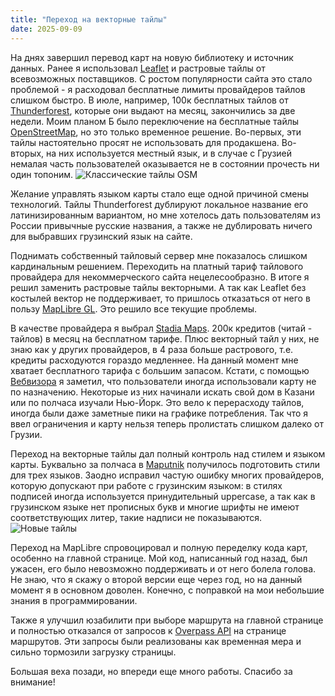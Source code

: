 ```yaml
---
title: "Переход на векторные тайлы"
date: 2025-09-09
---
```

На днях завершил перевод карт на новую библиотеку и источник данных. Ранее я использовал [Leaflet](https://leafletjs.com/) и растровые тайлы от всевозможных поставщиков. С ростом популярности сайта это стало проблемой - я расходовал бесплатные лимиты провайдеров тайлов слишком быстро. В июле, например, 100к бесплатных тайлов от [Thunderforest](https://www.thunderforest.com/), которые они выдают на месяц, закончились за две недели. Моим планом Б было переключение на бесплатные тайлы [OpenStreetMap](https://www.openstreetmap.org/), но это только временное решение. Во-первых, эти тайлы настоятельно просят не использовать для продакшена. Во-вторых, на них используется местный язык, и в случае с Грузией немалая часть пользователей оказывается не в состоянии прочесть ни один топоним.
![Классические тайлы OSM](/images/07-blog-3.png "Классические тайлы OSM")

Желание управлять языком карты стало еще одной причиной смены технологий. Тайлы Thunderforest дублируют локальное название его латинизированным вариантом, но мне хотелось дать пользователям из России привычные русские названия, а также не дублировать ничего для выбравших грузинский язык на сайте.

Поднимать собственный тайловый сервер мне показалось слишком кардинальным решением. Переходить на платный тариф тайлового провайдера для некоммерческого сайта нецелесообразно. В итоге я решил заменить растровые тайлы векторными. А так как Leaflet без костылей вектор не поддерживает, то пришлось отказаться от него в пользу [MapLibre GL](https://maplibre.org/). Это решило все текущие проблемы.

В качестве провайдера я выбрал [Stadia Maps](https://stadiamaps.com/). 200к кредитов (читай - тайлов) в месяц на бесплатном тарифе. Плюс векторный тайл у них, не знаю как у других провайдеров, в 4 раза больше растрового, т.е. кредиты расходуются гораздо медленнее. На данный момент мне хватает бесплатного тарифа с большим запасом. Кстати, с помощью [Вебвизора](https://metrika.yandex.ru/promo/webvisor) я заметил, что пользователи иногда использовали карту не по назначению. Некоторые из них начинали искать свой дом в Казани или по полчаса изучали Нью-Йорк. Это вело к перерасходу тайлов, иногда были даже заметные пики на графике потребления. Так что я ввел ограничения и карту нельзя теперь пролистать слишком далеко от Грузии.

Переход на векторные тайлы дал полный контроль над стилем и языком карты. Буквально за полчаса в [Maputnik](https://maplibre.org/maputnik/) получилось подготовить стили для трех языков. Заодно исправил частую ошибку многих провайдеров, которую допускают при работе с грузинским языком: в стилях подписей иногда используется принудительный uppercase, а так как в грузинском языке нет прописных букв и многие шрифты не имеют соответствующих литер, такие надписи не показываются.
![Новые тайлы](/images/07-blog-4.png "Новые тайлы")

Переход на MapLibre спровоцировал и полную переделку кода карт, особенно на главной странице. Мой код, написанный год назад, был ужасен, его было невозможно поддерживать и от него болела голова. Не знаю, что я скажу о второй версии еще через год, но на данный момент я в основном доволен. Конечно, с поправкой на мои небольшие знания в программировании.

Также я улучшил юзабилити при выборе маршрута на главной странице и полностью отказался от запросов к [Overpass API](https://overpass-turbo.eu/) на странице маршрутов. Эти запросы были реализованы как временная мера и сильно тормозили загрузку страницы.

Большая веха позади, но впереди еще много работы. Спасибо за внимание!